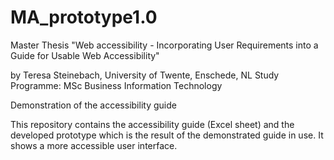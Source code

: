 # MA_prototype1.0
Master Thesis "Web accessibility - Incorporating User Requirements into a Guide for Usable Web Accessibility" 

by Teresa Steinebach,
University of Twente, Enschede, NL
Study Programme: MSc Business Information Technology

Demonstration of the accessibility guide

This repository contains the accessibility guide (Excel sheet) and the developed prototype which is the result of the demonstrated guide in use. It shows a more accessible user interface. 

